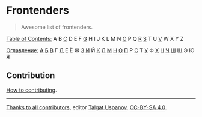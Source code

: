 # Frontenders

> Awesome list of frontenders.

[Table of Contents:](en.md) A B [C](en.md#c) D E F [G](en.md#g) H I J K L M N [O](en.md#o) P Q [R](en.md#r) [S](en.md#s) T U [V](en.md#v) W X Y Z

[Оглавление:](ru.md) [А](ru.md#a) [Б](ru.md#b) [В](ru.md#v) Г [Д](ru.md#d) Е Ё Ж [З](ru.md#z) [И](ru.md#i) Й [К](ru.md#k) [Л](ru.md#l) [М](ru.md#m) [Н](ru.md#n) [О](ru.md#o) [П](ru.md#p) Р [С](ru.md#s) Т [У](ru.md#u) Ф [Х](ru.md#h) Ц [Ч](ru.md#ch) [Ш](ru.md#sh) Щ Э Ю Я

## Contribution

[How to contributing](Contributing.md).

---

[Thanks to all contributors](https://github.com/talgautb/frontender/graphs/contributors), editor [Talgat Uspanov](http://www.gtalk.kz). [CC-BY-SA 4.0](https://creativecommons.org/licenses/by-sa/4.0).
